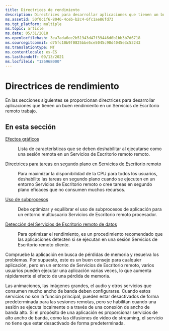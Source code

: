 ```yaml
---
title: Directrices de rendimiento
description: Directrices para desarrollar aplicaciones que tienen un buen rendimiento en Servicios de Escritorio remoto entorno.
ms.assetid: 50f0c1f6-8046-4ceb-b2c4-6fc1ae86fd73
ms.tgt_platform: multiple
ms.topic: article
ms.date: 05/31/2018
ms.openlocfilehash: 3ea7ada6ee2b51943d47f39446d0b1bb3b7d6718
ms.sourcegitcommit: d75fc10b9f0825bbe5ce5045c90d4045e3c53243
ms.translationtype: MT
ms.contentlocale: es-ES
ms.lasthandoff: 09/13/2021
ms.locfileid: "126968000"
---
```

# <a name="performance-guidelines"></a>Directrices de rendimiento

En las secciones siguientes se proporcionan directrices para desarrollar aplicaciones que tienen un buen rendimiento en un Servicios de Escritorio remoto trabajo.

## <a name="in-this-section"></a>En esta sección

<dl> <dt>

[Efectos gráficos](graphic-effects.md)
</dt> <dd>

Lista de características que se deben deshabilitar al ejecutarse como una sesión remota en un Servicios de Escritorio remoto remoto.

</dd> <dt>

[Directrices para tareas en segundo plano en Servicios de Escritorio remoto](background-tasks.md)
</dt> <dd>

Para maximizar la disponibilidad de la CPU para todos los usuarios, deshabilite las tareas en segundo plano cuando se ejecuten en un entorno Servicios de Escritorio remoto o cree tareas en segundo plano eficaces que no consumen muchos recursos.

</dd> <dt>

[Uso de subprocesos](thread-usage.md)
</dt> <dd>

Debe optimizar y equilibrar el uso de subprocesos de aplicación para un entorno multiusuario Servicios de Escritorio remoto procesador.

</dd> <dt>

[Detección del Servicios de Escritorio remoto de datos](detecting-the-terminal-services-environment.md)
</dt> <dd>

Para optimizar el rendimiento, es un procedimiento recomendado que las aplicaciones detecten si se ejecutan en una sesión Servicios de Escritorio remoto cliente.

</dd> </dl>

Compruebe la aplicación en busca de pérdidas de memoria y resuelva los problemas. Por supuesto, este es un buen consejo para cualquier aplicación, pero en un entorno de Servicios de Escritorio remoto, varios usuarios pueden ejecutar una aplicación varias veces, lo que aumenta rápidamente el efecto de una pérdida de memoria.

Las animaciones, las imágenes grandes, el audio y otros servicios que consumen mucho ancho de banda deben configurarse. Cuando estos servicios no son la función principal, pueden estar desactivados de forma predeterminada para las sesiones remotas, pero se habilitan cuando una sesión se ejecuta localmente o a través de una conexión de ancho de banda alto. Si el propósito de una aplicación es proporcionar servicios de alto ancho de banda, como las difusiones de vídeo de streaming, el servicio no tiene que estar desactivado de forma predeterminada.

 

 




